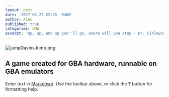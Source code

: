 ```yaml
---
layout: post
date: '2017-04-27 22:35 -0400'
author: Alec
published: true
categories: UMW
excerpt: 'Up, up, and up you''ll go, where will you stop - Dr. Finlayson - no!!!'
---
```

![jumpDaviesJump.png]({{site.baseurl}}/img/jumpDaviesJump.png)
## A game created for GBA hardware, runnable on GBA emulators 

Enter text in [Markdown](http://daringfireball.net/projects/markdown/). Use the toolbar above, or click the **?** button for formatting help.
